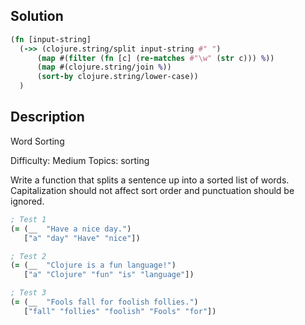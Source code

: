 ## Solution
```clojure
(fn [input-string]
  (->> (clojure.string/split input-string #" ")
      (map #(filter (fn [c] (re-matches #"\w" (str c))) %))
      (map #(clojure.string/join %))
      (sort-by clojure.string/lower-case))
  )
```

## Description

Word Sorting
 
Difficulty:	Medium
Topics:	sorting

Write a function that splits a sentence up into a sorted list of words. Capitalization should not affect sort order and punctuation should be ignored.

```clojure
; Test 1
(= (__  "Have a nice day.")
   ["a" "day" "Have" "nice"])

; Test 2
(= (__  "Clojure is a fun language!")
   ["a" "Clojure" "fun" "is" "language"])

; Test 3
(= (__  "Fools fall for foolish follies.")
   ["fall" "follies" "foolish" "Fools" "for"])
```
